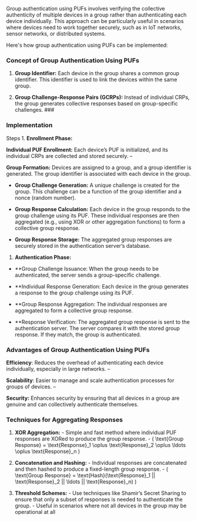 Group authentication using PUFs involves verifying the collective authenticity of multiple devices in a group rather than authenticating each device individually. This approach can be particularly useful in scenarios where devices need to work together securely, such as in IoT networks, sensor networks, or distributed systems.

Here's how group authentication using PUFs can be implemented:

### Concept of Group Authentication Using PUFs

1. **Group Identifier:** Each device in the group shares a common group identifier. This identifier is used to link the devices within the same group.

2. **Group Challenge-Response Pairs (GCRPs):** Instead of individual CRPs, the group generates collective responses based on group-specific challenges. ###

### Implementation

Steps 1. **Enrollment Phase:**

**Individual PUF Enrollment:** Each device’s PUF is initialized, and its individual CRPs are collected and stored securely. –

**Group Formation:** Devices are assigned to a group, and a group identifier is generated. The group identifier is associated with each device in the group.

- **Group Challenge Generation:** A unique challenge is created for the group. This challenge can be a function of the group identifier and a nonce (random number).

- **Group Response Calculation:** Each device in the group responds to the group challenge using its PUF. These individual responses are then aggregated (e.g., using XOR or other aggregation functions) to form a collective group response.

- **Group Response Storage:** The aggregated group responses are securely stored in the authentication server’s database.

1. **Authentication Phase:**

- \*\*Group Challenge Issuance: When the group needs to be authenticated, the server sends a group-specific challenge.

- \*\*Individual Response Generation: Each device in the group generates a response to the group challenge using its PUF.
- \*\*Group Response Aggregation: The individual responses are aggregated to form a collective group response.
- \*\*Response Verification: The aggregated group response is sent to the authentication server. The server compares it with the stored group response. If they match, the group is authenticated.

### Advantages of Group Authentication Using PUFs

**Efficiency**: Reduces the overhead of authenticating each device individually, especially in large networks. –

**Scalability**: Easier to manage and scale authentication processes for groups of devices. –

**Security:** Enhances security by ensuring that all devices in a group are genuine and can collectively authenticate themselves.

### Techniques for Aggregating Responses

1. **XOR Aggregation:** - Simple and fast method where individual PUF responses are XORed to produce the group response. - \( \text{Group Response} = \text{Response}\_1 \oplus \text{Response}\_2 \oplus \ldots \oplus \text{Response}\_n \)

2. **Concatenation and Hashing:** - Individual responses are concatenated and then hashed to produce a fixed-length group response. - \( \text{Group Response} = \text{Hash}(\text{Response}\_1 || \text{Response}\_2 || \ldots || \text{Response}\_n) \)

3. **Threshold Schemes:** - Use techniques like Shamir’s Secret Sharing to ensure that only a subset of responses is needed to authenticate the group. - Useful in scenarios where not all devices in the group may be operational at all

